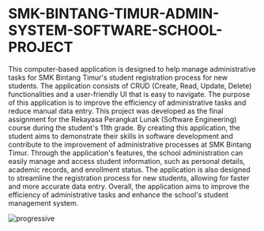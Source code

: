 # SMK-BINTANG-TIMUR-ADMIN-SYSTEM-SOFTWARE-SCHOOL-PROJECT

This computer-based application is designed to help manage administrative tasks for SMK Bintang Timur's student registration process for new students. The application consists of CRUD (Create, Read, Update, Delete) functionalities and a user-friendly UI that is easy to navigate. The purpose of this application is to improve the efficiency of administrative tasks and reduce manual data entry.
This project was developed as the final assignment for the Rekayasa Perangkat Lunak (Software Engineering) course during the student's 11th grade. By creating this application, the student aims to demonstrate their skills in software development and contribute to the improvement of administrative processes at SMK Bintang Timur.
Through the application's features, the school administration can easily manage and access student information, such as personal details, academic records, and enrollment status. The application is also designed to streamline the registration process for new students, allowing for faster and more accurate data entry. Overall, the application aims to improve the efficiency of administrative tasks and enhance the school's student management system.

![progressive](https://user-images.githubusercontent.com/129585650/229289727-a48c55fd-24d8-403b-9420-68a5e3605ceb.PNG)
